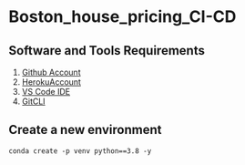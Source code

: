 # Boston_house_pricing_CI-CD

## Software and Tools Requirements

1. [Github Account](https://github.com)
2. [HerokuAccount](https://heroku.com) 
3. [VS Code IDE](https:code.visualstudio.com/)
4. [GitCLI](https://git-scm.com/book/en/v2/Getting-Started-The-Command-Line)


## Create a new environment

```
conda create -p venv python==3.8 -y
```